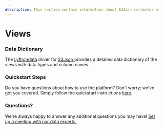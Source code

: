 ```yaml
---
description: This section contain information about S3Json connector views information
---
```


# Views

### Data Dictionary

The [Lyftrondata](https://www.lyftrondata.com/) driver for [S3Json](https://www.lyftrondata.com/integration/technology-analytics/amazon-s3/)[ ](https://www.lyftrondata.com/integration/amazon-s3/)provides a detailed data dictionary of the views with data types and column names.

### Quickstart Steps

Do you have questions about how to use the platform? Don't worry; we've got you covered. Simply follow the quickstart instructions [here](../../amazon-s3-4/).

### Questions? <a href="#questions" id="questions"></a>

We're always happy to answer any additional questions you may have! [Set up a meeting with our data experts.](https://www.lyftrondata.com/book-a-meeting/)
